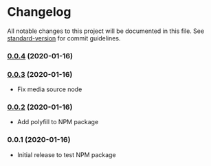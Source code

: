 # Changelog

All notable changes to this project will be documented in this file. See [standard-version](https://github.com/conventional-changelog/standard-version) for commit guidelines.

### [0.0.4](https://github.com/waterplea/ng-web-audio/compare/v0.0.3...v0.0.4) (2020-01-16)

### [0.0.3](https://github.com/waterplea/ng-web-audio/compare/v0.0.2...v0.0.3) (2020-01-16)

-   Fix media source node

### [0.0.2](https://github.com/waterplea/ng-web-audio/compare/v0.0.1...v0.0.2) (2020-01-16)

-   Add polyfill to NPM package

### 0.0.1 (2020-01-16)

-   Initial release to test NPM package
